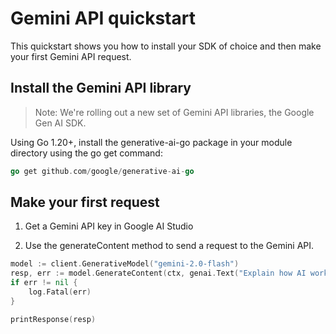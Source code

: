 # Gemini API quickstart

This quickstart shows you how to install your SDK of choice and then make your first Gemini API request.

## Install the Gemini API library

> Note: We're rolling out a new set of Gemini API libraries, the Google Gen AI SDK.

Using Go 1.20+, install the generative-ai-go package in your module directory using the go get command:

```go
go get github.com/google/generative-ai-go
```

## Make your first request

1. Get a Gemini API key in Google AI Studio

2. Use the generateContent method to send a request to the Gemini API.

```go
model := client.GenerativeModel("gemini-2.0-flash")
resp, err := model.GenerateContent(ctx, genai.Text("Explain how AI works in a few words"))
if err != nil {
    log.Fatal(err)
}

printResponse(resp)
```
